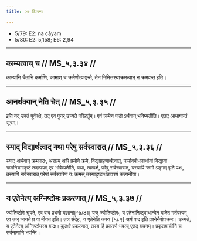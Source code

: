 ```yaml
---
title: २७ टिप्पन्यः

---
```

- 5/79: E2: na cāyaṃ
- 5/80: E2: 5,158; E6: 2,94

____________________________________________


## काम्यत्वाच् च // MS_५,३.३४ //

काम्यानि चैतानि कर्माणि, कामाश् च क्रमेणोत्पद्यन्ते, तेन निमित्तस्याक्रमत्वान् न क्रमवन्त इति।


____________________________________________


## आनर्थक्यान् नेति चेत् // MS_५,३.३५ //

इति यद् उक्तं पूर्वपक्षे, तद् एव पुनर् उच्यते परिहर्तुम्। एवं क्रमेण पाठो ऽर्थवान् भविष्यतीति। एतद् आभाषान्तं सूत्रम्।


____________________________________________


## स्याद् विद्यार्थत्वाद् यथा परेषु सर्वस्वारात् // MS_५,३.३६ //

स्याद् अर्थवान् क्रमपाठः, असत्य् अपि प्रयोगे क्रमे, विद्याग्रहणार्थत्वात्, कर्मावबोधनार्थायां विद्यायां क्रमनियमादृष्टं तदाश्रयम् एव भविष्यतीति, यथा, त्वत्पक्षे, परेषु सर्वस्वारात्, यस्यापि क्रमो ऽङ्गम् इति पक्षः, तस्यापि सर्वस्वारात् परेषां सर्वस्वारेण यः क्रमस् तस्यादृष्टार्थतावश्यं कल्पनीया।


____________________________________________


## य एतेनेत्य् अग्निष्टोमः प्रकरणात् // MS_५,३.३७ //

ज्योतिष्टोमे श्रूयते, एष वाव प्रथमो यज्ञानां[^5/81] यज् ज्योतिष्टोमः, य एतेनानिष्ट्वाथान्येन यजेत गर्तपत्यम् एव तज् जायते प्र वा मीयत इति। तत्र संदेहः, य एतेनेति कस्य [५८२] अयं वाद इति प्रश्नेनैवोपक्रमः। उच्यते, य एतेनेत्य् अग्निष्टोमस्य वादः। कुतः? प्रकरणात्, तस्य हि प्रकरणे भवत्य् एतद् वचनम्। प्रकृतवाचीनि च सर्वनामानि भवन्ति।
